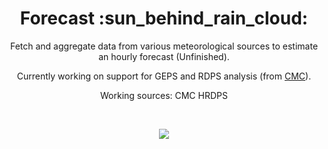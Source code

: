 <h1 align="center">Forecast :sun_behind_rain_cloud:</h1>

<p align="center">Fetch and aggregate data from various meteorological sources to estimate an hourly forecast (Unfinished).</p>

<p align="center">Currently working on support for GEPS and RDPS analysis (from <a href="https://weather.gc.ca/mainmenu/modelling_menu_e.html">CMC</a>).</p>

<p align="center">Working sources: CMC HRDPS</p>
<br/>
<p align="center">
<img src="https://user-images.githubusercontent.com/8711020/168712202-c8a47c6f-cb09-41fb-a2a2-5a9350f39598.png"/>
</p>

